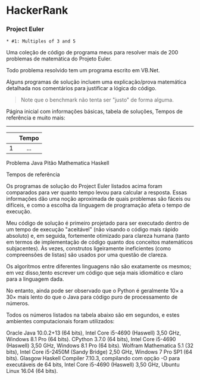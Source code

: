 # HackerRank

### Project Euler

	* #1: Multiples of 3 and 5

Uma coleção de código de programa meus para resolver 
mais de 200 problemas de matemática do Projeto Euler.

Todo problema resolvido tem um programa escrito em VB.Net. 

Alguns programas de solução incluem uma explicação/prova matemática 
detalhada nos comentários para justificar a lógica do código.


> Note que o benchmark não tenta ser "justo" de forma alguma.


Página inicial com informações básicas, tabela de soluções, Tempos de referência e muito mais:

---

|     |  Tempo | 
| ---:|:------:|
|  1  |   ...  |




Problema	Java	Pitão	Mathematica	Haskell

Tempos de referência

Os programas de solução do Project Euler listados acima foram comparados para 
ver quanto tempo levou para calcular a resposta. Essas informações dão uma noção 
aproximada de quais problemas são fáceis ou difíceis, e como a escolha da linguagem 
de programação afeta o tempo de execução.



Meu código de solução é primeiro projetado para ser executado dentro de um tempo 
de execução "aceitável" (não visando o código mais rápido absoluto) e, em seguida, 
fortemente otimizado para clareza humana (tanto em termos de implementação de código
quanto dos conceitos matemáticos subjacentes). 
Às vezes, construtos ligeiramente ineficientes (como compreensões de listas) 
são usados por uma questão de clareza. 

Os algoritmos entre diferentes linguagens não são exatamente os mesmos; 
em vez disso,tento escrever um código que seja mais idiomático e claro para 
a linguagem dada.

No entanto, ainda pode ser observado que o Python é geralmente 10× a 30× 
mais lento do que o Java para código puro de processamento de números.

Todos os números listados na tabela abaixo são em segundos, e estes ambientes computacionais foram utilizados:

Oracle Java 10.0.2+13 (64 bits), Intel Core i5-4690 (Haswell) 3,50 GHz, Windows 8.1 Pro (64 bits).
CPython 3.7.0 (64 bits), Intel Core i5-4690 (Haswell) 3,50 GHz, Windows 8.1 Pro (64 bits).
Wolfram Mathematica 5.1 (32 bits), Intel Core i5-2450M (Sandy Bridge) 2,50 GHz, Windows 7 Pro SP1 (64 bits).
Glasgow Haskell Compiler 7.10.3, compilando com opção -O para executáveis de 64 bits, Intel Core i5-4690 (Haswell) 3,50 GHz, Ubuntu Linux 16.04 (64 bits).